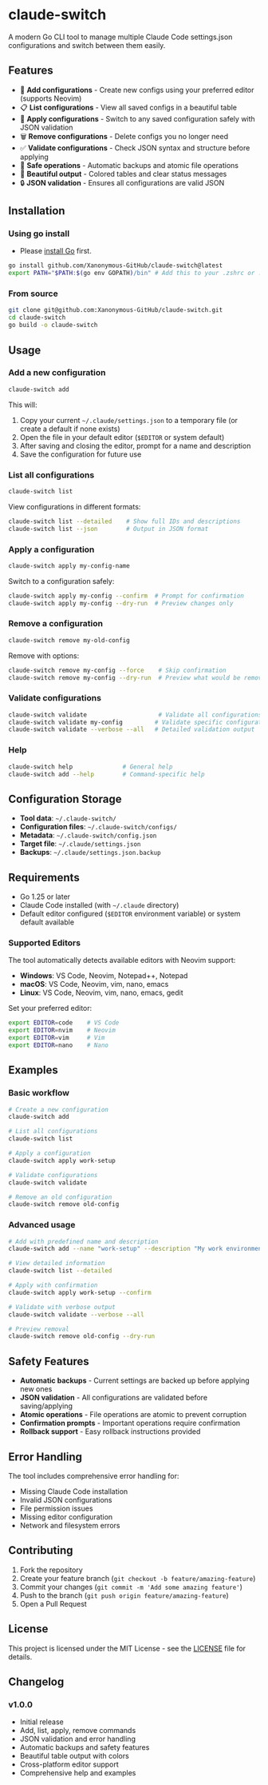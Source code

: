 # claude-switch

A modern Go CLI tool to manage multiple Claude Code settings.json configurations and switch between them easily.

## Features

- 🎯 **Add configurations** - Create new configs using your preferred editor (supports Neovim)
- 📋 **List configurations** - View all saved configs in a beautiful table
- 🔄 **Apply configurations** - Switch to any saved configuration safely with JSON validation
- 🗑️ **Remove configurations** - Delete configs you no longer need
- ✅ **Validate configurations** - Check JSON syntax and structure before applying
- 💾 **Safe operations** - Automatic backups and atomic file operations
- 🎨 **Beautiful output** - Colored tables and clear status messages
- 🔒 **JSON validation** - Ensures all configurations are valid JSON

## Installation

### Using go install

- Please [install Go](https://go.dev/doc/install) first.

```bash
go install github.com/Xanonymous-GitHub/claude-switch@latest
export PATH="$PATH:$(go env GOPATH)/bin" # Add this to your .zshrc or .bashrc or others
```

### From source

```bash
git clone git@github.com:Xanonymous-GitHub/claude-switch.git
cd claude-switch
go build -o claude-switch
```

## Usage

### Add a new configuration

```bash
claude-switch add
```

This will:
1. Copy your current `~/.claude/settings.json` to a temporary file (or create a default if none exists)
2. Open the file in your default editor (`$EDITOR` or system default)
3. After saving and closing the editor, prompt for a name and description
4. Save the configuration for future use

### List all configurations

```bash
claude-switch list
```

View configurations in different formats:

```bash
claude-switch list --detailed    # Show full IDs and descriptions
claude-switch list --json        # Output in JSON format
```

### Apply a configuration

```bash
claude-switch apply my-config-name
```

Switch to a configuration safely:

```bash
claude-switch apply my-config --confirm  # Prompt for confirmation
claude-switch apply my-config --dry-run  # Preview changes only
```

### Remove a configuration

```bash
claude-switch remove my-old-config
```

Remove with options:

```bash
claude-switch remove my-config --force    # Skip confirmation
claude-switch remove my-config --dry-run  # Preview what would be removed
```

### Validate configurations

```bash
claude-switch validate                    # Validate all configurations
claude-switch validate my-config         # Validate specific configuration
claude-switch validate --verbose --all   # Detailed validation output
```

### Help

```bash
claude-switch help              # General help
claude-switch add --help        # Command-specific help
```

## Configuration Storage

- **Tool data**: `~/.claude-switch/`
- **Configuration files**: `~/.claude-switch/configs/`
- **Metadata**: `~/.claude-switch/config.json`
- **Target file**: `~/.claude/settings.json`
- **Backups**: `~/.claude/settings.json.backup`

## Requirements

- Go 1.25 or later
- Claude Code installed (with `~/.claude` directory)
- Default editor configured (`$EDITOR` environment variable) or system default available

### Supported Editors

The tool automatically detects available editors with Neovim support:

- **Windows**: VS Code, Neovim, Notepad++, Notepad
- **macOS**: VS Code, Neovim, vim, nano, emacs
- **Linux**: VS Code, Neovim, vim, nano, emacs, gedit

Set your preferred editor:

```bash
export EDITOR=code    # VS Code
export EDITOR=nvim    # Neovim
export EDITOR=vim     # Vim
export EDITOR=nano    # Nano
```

## Examples

### Basic workflow

```bash
# Create a new configuration
claude-switch add

# List all configurations
claude-switch list

# Apply a configuration
claude-switch apply work-setup

# Validate configurations
claude-switch validate

# Remove an old configuration
claude-switch remove old-config
```

### Advanced usage

```bash
# Add with predefined name and description
claude-switch add --name "work-setup" --description "My work environment settings"

# View detailed information
claude-switch list --detailed

# Apply with confirmation
claude-switch apply work-setup --confirm

# Validate with verbose output
claude-switch validate --verbose --all

# Preview removal
claude-switch remove old-config --dry-run
```

## Safety Features

- **Automatic backups** - Current settings are backed up before applying new ones
- **JSON validation** - All configurations are validated before saving/applying
- **Atomic operations** - File operations are atomic to prevent corruption
- **Confirmation prompts** - Important operations require confirmation
- **Rollback support** - Easy rollback instructions provided

## Error Handling

The tool includes comprehensive error handling for:

- Missing Claude Code installation
- Invalid JSON configurations
- File permission issues
- Missing editor configuration
- Network and filesystem errors

## Contributing

1. Fork the repository
2. Create your feature branch (`git checkout -b feature/amazing-feature`)
3. Commit your changes (`git commit -m 'Add some amazing feature'`)
4. Push to the branch (`git push origin feature/amazing-feature`)
5. Open a Pull Request

## License

This project is licensed under the MIT License - see the [LICENSE](LICENSE) file for details.

## Changelog

### v1.0.0

- Initial release
- Add, list, apply, remove commands
- JSON validation and error handling
- Automatic backups and safety features
- Beautiful table output with colors
- Cross-platform editor support
- Comprehensive help and examples